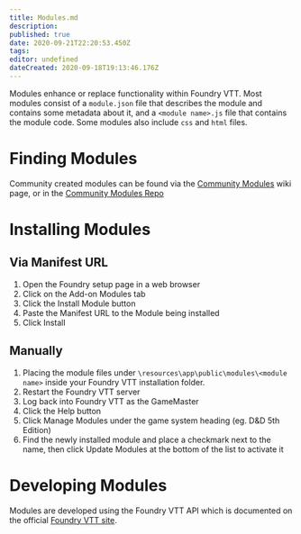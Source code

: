 ```yaml
---
title: Modules.md
description:
published: true
date: 2020-09-21T22:20:53.450Z
tags:
editor: undefined
dateCreated: 2020-09-18T19:13:46.176Z
---
```


Modules enhance or replace functionality within Foundry VTT. Most modules consist of a `module.json` file that describes the module and contains some metadata about it, and a `<module name>.js` file that contains the module code. Some modules also include `css` and `html` files.

# Finding Modules
Community created modules can be found via the [Community Modules](https://foundry-vtt-community.github.io/wiki/Community-Modules/) wiki page, or in the [Community Modules Repo](https://github.com/foundry-vtt-community/modules)

# Installing Modules

## Via Manifest URL
1. Open the Foundry setup page in a web browser
2. Click on the Add-on Modules tab
3. Click the Install Module button
4. Paste the Manifest URL to the Module being installed
5. Click Install 

## Manually
1. Placing the module files under `\resources\app\public\modules\<module name>` inside your Foundry VTT installation folder. 
2. Restart the Foundry VTT server
3. Log back into Foundry VTT as the GameMaster
4. Click the Help button
5. Click Manage Modules under the game system heading (eg. D&D 5th Edition)
6. Find the newly installed module and place a checkmark next to the name, then click Update Modules at the bottom of the list to activate it


# Developing Modules
Modules are developed using the Foundry VTT API which is documented on the official [Foundry VTT site](https://foundryvtt.com/api/).

